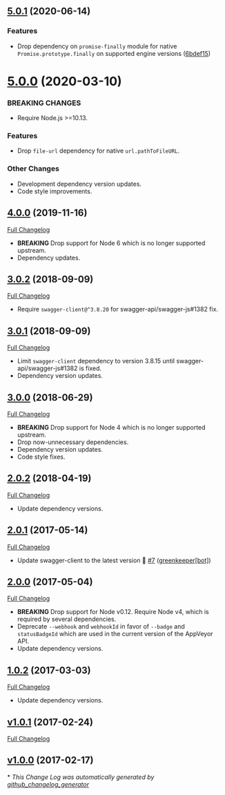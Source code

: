 ## [5.0.1](https://github.com/kevinoid/appveyor-status/compare/v5.0.0...v5.0.1) (2020-06-14)

### Features

* Drop dependency on `promise-finally` module for native `Promise.prototype.finally` on supported engine versions ([6bdef15](https://github.com/kevinoid/appveyor-status/commit/6bdef1501c2662d57a3cd96599133ab5fc54bd8c))


# [5.0.0](https://github.com/kevinoid/appveyor-status/compare/v4.0.0...v5.0.0) (2020-03-10)


### BREAKING CHANGES

* Require Node.js >=10.13.


### Features

* Drop `file-url` dependency for native `url.pathToFileURL`.


### Other Changes

* Development dependency version updates.
* Code style improvements.


## [4.0.0](https://github.com/kevinoid/appveyor-status/tree/v4.0.0) (2019-11-16)
[Full Changelog](https://github.com/kevinoid/appveyor-status/compare/v3.0.2...v4.0.0)

- **BREAKING** Drop support for Node 6 which is no longer supported upstream.
- Dependency updates.

## [3.0.2](https://github.com/kevinoid/appveyor-status/tree/v3.0.2) (2018-09-09)
[Full Changelog](https://github.com/kevinoid/appveyor-status/compare/v3.0.1...v3.0.2)

- Require `swagger-client@^3.8.20` for swagger-api/swagger-js#1382 fix.

## [3.0.1](https://github.com/kevinoid/appveyor-status/tree/v3.0.1) (2018-09-09)
[Full Changelog](https://github.com/kevinoid/appveyor-status/compare/v3.0.0...v3.0.1)

- Limit `swagger-client` dependency to version 3.8.15 until
  swagger-api/swagger-js#1382 is fixed.
- Dependency version updates.

## [3.0.0](https://github.com/kevinoid/appveyor-status/tree/3.0.0) (2018-06-29)
[Full Changelog](https://github.com/kevinoid/appveyor-status/compare/v2.0.2...3.0.0)

- **BREAKING** Drop support for Node 4 which is no longer supported upstream.
- Drop now-unnecessary dependencies.
- Dependency version updates.
- Code style fixes.

## [2.0.2](https://github.com/kevinoid/appveyor-status/tree/2.0.2) (2018-04-19)
[Full Changelog](https://github.com/kevinoid/appveyor-status/compare/v2.0.1...2.0.2)

- Update dependency versions.

## [2.0.1](https://github.com/kevinoid/appveyor-status/tree/2.0.1) (2017-05-14)
[Full Changelog](https://github.com/kevinoid/appveyor-status/compare/v2.0.0...2.0.1)

- Update swagger-client to the latest version 🚀 [\#7](https://github.com/kevinoid/appveyor-status/pull/7) ([greenkeeper[bot]](https://github.com/integration/greenkeeper))

## [2.0.0](https://github.com/kevinoid/appveyor-status/tree/2.0.0) (2017-05-04)
[Full Changelog](https://github.com/kevinoid/appveyor-status/compare/v1.0.2...2.0.0)

- **BREAKING** Drop support for Node v0.12.  Require Node v4, which is required
  by several dependencies.
- Deprecate `--webhook` and `webhookId` in favor of `--badge` and
  `statusBadgeId` which are used in the current version of the AppVeyor API.
- Update dependency versions.

## [1.0.2](https://github.com/kevinoid/appveyor-status/tree/1.0.2) (2017-03-03)
[Full Changelog](https://github.com/kevinoid/appveyor-status/compare/v1.0.1...1.0.2)

- Update dependency versions.

## [v1.0.1](https://github.com/kevinoid/appveyor-status/tree/v1.0.1) (2017-02-24)
[Full Changelog](https://github.com/kevinoid/appveyor-status/compare/v1.0.0...v1.0.1)

## [v1.0.0](https://github.com/kevinoid/appveyor-status/tree/v1.0.0) (2017-02-17)


\* *This Change Log was automatically generated by [github_changelog_generator](https://github.com/skywinder/Github-Changelog-Generator)*
